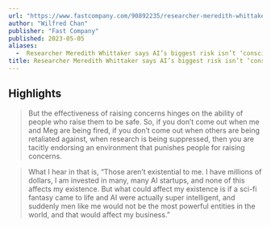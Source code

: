 ```yaml
---
url: "https://www.fastcompany.com/90892235/researcher-meredith-whittaker-says-ais-biggest-risk-isnt-consciousness-its-the-corporations-that-control-them?partner=rss&utm_source=rss&utm_medium=feed&utm_campaign=rss+fastcompany&utm_content=rss"
author: "Wilfred Chan"
publisher: "Fast Company"
published: 2023-05-05
aliases:
  -  Researcher Meredith Whittaker says AI’s biggest risk isn’t ‘consciousness’-it’s the corporations that control them
title: Researcher Meredith Whittaker says AI’s biggest risk isn’t ‘consciousness’-it’s the corporations that control them
---
```


## Highlights
> But the effectiveness of raising concerns hinges on the ability of people who raise them to be safe. So, if you don’t come out when me and Meg are being fired, if you don’t come out when others are being retaliated against, when research is being suppressed, then you are tacitly endorsing an environment that punishes people for raising concerns.

> What I hear in that is, “Those aren’t existential to me. I have millions of dollars, I am invested in many, many AI startups, and none of this affects my existence. But what could affect my existence is if a sci-fi fantasy came to life and AI were actually super intelligent, and suddenly men like me would not be the most powerful entities in the world, and that would affect my business.”

